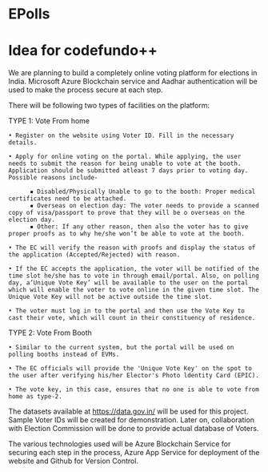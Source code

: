 # EPolls
# Idea for codefundo++

We are planning to build a completely online voting platform for elections in India. Microsoft Azure Blockchain service and Aadhar authentication will be used to make the process secure at each step.

There will be following two types of facilities on the platform:

TYPE 1: Vote From home	

    • Register on the website using Voter ID. Fill in the necessary details.
    
    • Apply for online voting on the portal. While applying, the user needs to submit the reason for being unable to vote at the booth. Application should be submitted atleast 7 days prior to voting day. Possible reasons include-
    
          ▪ Disabled/Physically Unable to go to the booth: Proper medical certificates need to be attached.
          ▪ Overseas on election day: The voter needs to provide a scanned copy of visa/passport to prove that they will be o overseas on the election day.
          ▪ Other: If any other reason, then also the voter has to give proper proofs as to why he/she won’t be able to vote at the booth.  
          
    • The EC will verify the reason with proofs and display the status of the application (Accepted/Rejected) with reason.
    
    • If the EC accepts the application, the voter will be notified of the time slot he/she has to vote in through email/portal. Also, on polling day, a‘Unique Vote Key’ will be available to the user on the portal which will enable the voter to vote online in the given time slot. The Unique Vote Key will not be active outside the time slot.
    
    • The voter must log in to the portal and then use the Vote Key to cast their vote, which will count in their constituency of residence.
    
TYPE 2: Vote From Booth
 
    • Similar to the current system, but the portal will be used on polling booths instead of EVMs.
    
    • The EC officials will provide the 'Unique Vote Key' on the spot to the user after verifying his/her Elector's Photo ldentity Card (EPIC).
    
    • The vote key, in this case, ensures that no one is able to vote from home as type-2. 
    
The datasets available at https://data.gov.in/ will be used for this project. Sample Voter IDs will be created for demonstration. Later on, collaboration with Election Commission will be done to provide actual database of Voters.

The various technologies used will be Azure Blockchain Service for securing each step in the process, Azure App Service for deployment of the website and Github for Version Control.
